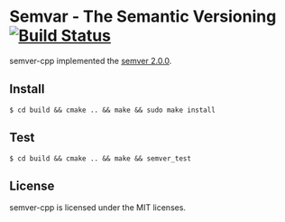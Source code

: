 Semvar - The Semantic Versioning [![Build Status](https://travis-ci.org/euskadi31/semver-cpp.png)](https://travis-ci.org/euskadi31/semver-cpp)
================================

semver-cpp implemented the [semver 2.0.0](http://semver.org/spec/v2.0.0.html).

Install
-------

~~~shell
$ cd build && cmake .. && make && sudo make install
~~~

Test
----

~~~shell
$ cd build && cmake .. && make && semver_test
~~~

License
-------

semver-cpp is licensed under the MIT licenses.
